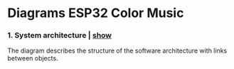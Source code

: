 # Diagrams ESP32 Color Music

### 1. System architecture | <a href="https://app.diagrams.net/#Uhttps%3A%2F%2Fraw.githubusercontent.com%2FArthurKoba%2Fesp32-color-music%2Fmaster%2Fdocs%2Fdiagrams%2Fsystem-architecture.drawio" target="_blank">show</a>
The diagram describes the structure of the software architecture with links between objects.

